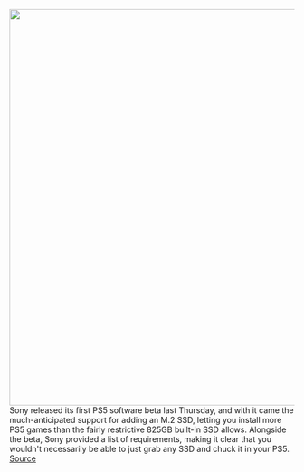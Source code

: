 <img src='https://cdn.vox-cdn.com/thumbor/FiCEjVhCZus7usdIZ71NxUnBJhs=/0x0:2000x1325/1200x800/filters:focal(840x503:1160x823)/cdn.vox-cdn.com/uploads/chorus_image/image/69674662/ps5ssd2_2.0.jpg' width='700px' /><br/>
Sony released its first PS5 software beta last Thursday, and with it came the much-anticipated support for adding an M.2 SSD, letting you install more PS5 games than the fairly restrictive 825GB built-in SSD allows. Alongside the beta, Sony provided a list of requirements, making it clear that you wouldn't necessarily be able to just grab any SSD and chuck it in your PS5.
<a href='https://www.theverge.com/22602046/best-ps5-playstation-5-m2-ssd-compatible-drives'> Source <a/>